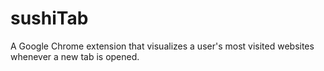 # sushiTab
A Google Chrome extension that visualizes a user's most visited websites whenever a new tab is opened.
